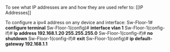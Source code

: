 To see what IP addresses are and how they are used refer to: [[IP Addresses]]

To configure a ipv4 address on any device and interface:
Sw-Floor-1# **configure terminal** 
Sw-Floor-1(config)# **interface vlan 1** 
Sw-Floor-1(config-if)# **ip address 192.168.1.20 255.255.255.0** 
Sw-Floor-1(config-if)# **no shutdown** 
Sw-Floor-1(config-if)# **exit**
Sw-Floor-1(config)# **ip default-gateway 192.168.1.1**